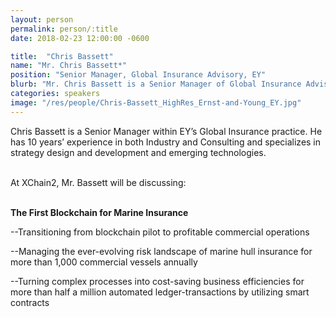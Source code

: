 ```yaml
---
layout: person
permalink: person/:title
date: 2018-02-23 12:00:00 -0600

title:  "Chris Bassett"
name: "Mr. Chris Bassett*"
position: "Senior Manager, Global Insurance Advisory, EY"
blurb: "Mr. Chris Bassett is a Senior Manager of Global Insurance Advisory at EY."
categories: speakers
image: "/res/people/Chris-Bassett_HighRes_Ernst-and-Young_EY.jpg"
---
```

Chris Bassett is a Senior Manager within EY’s Global Insurance practice. He has 10 years’ experience in both Industry and Consulting and specializes in strategy design and development and emerging technologies.

<br>
At XChain2, Mr. Bassett will be discussing:
<br>
<br>
<p><b>The First Blockchain for Marine Insurance</b></p>

<p>--Transitioning from blockchain pilot to profitable commercial operations</p>
<p>--Managing the ever-evolving risk landscape of marine hull insurance for more than 1,000 commercial vessels annually</p>
<p>--Turning complex processes into cost-saving business efficiencies for more than half a million automated ledger-transactions by utilizing smart contracts</p> 
